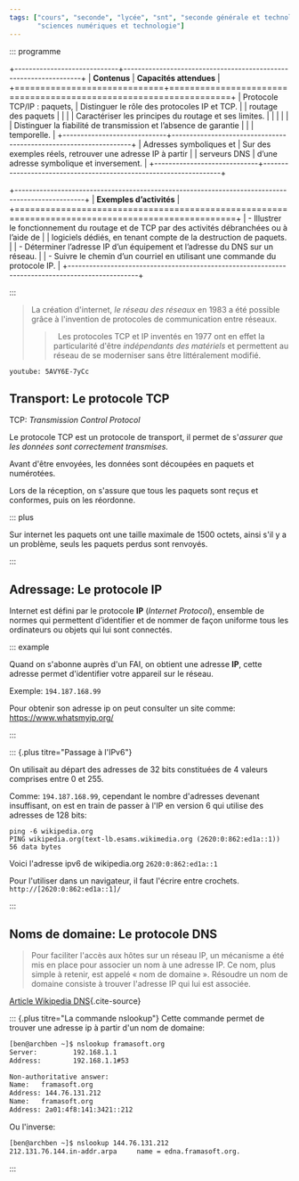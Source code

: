 ```yaml
---
tags: ["cours", "seconde", "lycée", "snt", "seconde générale et technologique",
       "sciences numériques et technologie"]
---
```


::: programme

+-----------------------------+------------------------------------------------------------------+
|        **Contenus**         |                     **Capacités attendues**                      |
+=============================+==================================================================+
| Protocole TCP/IP : paquets, | Distinguer le rôle des protocoles IP et TCP.                     |
| routage des paquets         |                                                                  |
|                             | Caractériser les principes du routage et ses limites.            |
|                             |                                                                  |
|                             | Distinguer la fiabilité de transmission et l’absence de garantie |
|                             | temporelle.                                                      |
+-----------------------------+------------------------------------------------------------------+
| Adresses symboliques et     | Sur des exemples réels, retrouver une adresse IP à partir        |
| serveurs DNS                | d’une adresse symbolique et inversement.                         |
+-----------------------------+------------------------------------------------------------------+


+-------------------------------------------------------------------------------------------------+
|                                    **Exemples d’activités**                                     |
+=================================================================================================+
| - Illustrer le fonctionnement du routage et de TCP par des activités débranchées ou à l’aide de |
| logiciels dédiés, en tenant compte de la destruction de paquets.                                |
| - Déterminer l’adresse IP d’un équipement et l’adresse du DNS sur un réseau.                    |
| - Suivre le chemin d’un courriel en utilisant une commande du protocole IP.                     |
+-------------------------------------------------------------------------------------------------+


:::

> La création d'internet, _le réseau des réseaux_ en 1983 a été possible grâce à l'invention de
> protocoles de communication entre réseaux.
> > &nbsp;
> Les protocoles TCP et IP inventés en 1977 ont en effet la particularité d'être _indépendants des
> matériels_ et permettent au réseau de se moderniser sans être littéralement modifié.

`youtube: 5AVY6E-7yCc`

## Transport: Le protocole TCP

TCP: _Transmission Control Protocol_

Le protocole TCP est un protocole de transport, il permet de s'_assurer que les données sont
correctement transmises._

Avant d'être envoyées, les données sont découpées en paquets et numérotées.

Lors de la réception, on s'assure que tous les paquets sont reçus et conformes, puis on les
réordonne.

::: plus

Sur internet les paquets ont une taille maximale de 1500 octets, ainsi s'il y a un problème, seuls
les paquets perdus sont renvoyés.

:::

## Adressage: Le protocole IP

Internet est défini par le protocole **IP** (_Internet Protocol_), ensemble de normes qui
permettent d’identifier et de nommer de façon uniforme tous les ordinateurs ou objets qui lui sont
connectés.

::: example

Quand on s'abonne auprès d'un FAI, on obtient une adresse **IP**, cette adresse permet d'identifier
votre appareil sur le réseau.

Exemple: `194.187.168.99`

Pour obtenir son adresse ip on peut consulter un site comme: <https://www.whatsmyip.org/>

:::

<!-- 
## Le routage

Le réseau internet étant décentralisé, pour communiquer entre elles les machines doivent passer par
l'intermédiaire d'autres machines: les **routeurs**.

<p><a href="https://commons.wikimedia.org/wiki/File:Internet-transit-2.svg#/media/Fichier:Internet-transit-2.svg"><img src="https://upload.wikimedia.org/wikipedia/commons/thumb/b/bd/Internet-transit-2.svg/1200px-Internet-transit-2.svg.png" alt="Internet-transit-2.svg"></a><br>Image par <a href="https://meta.wikimedia.org/wiki/User:Tomybrz" class="extiw" title="m:User:Tomybrz">Tomybrz</a> — <span class="int-own-work" lang="fr">Travail personnel</span>, <a href="https://creativecommons.org/licenses/by-sa/4.0" title="Creative Commons Attribution-Share Alike 4.0">CC BY-SA 4.0</a>, <a href="https://commons.wikimedia.org/w/index.php?curid=73745782">Lien</a></p>

Le routage est le mécanisme par lequel des chemins sont sélectionnés dans un réseau pour acheminer
les données d'un expéditeur jusqu'à un ou plusieurs destinataires.

::: .plus

L'efficacité du routage passe par des algorithmes qui utilisent des tables de routage indiquant
quelle route prendre pour acheminer un paquet vers une adresse donnée.

:::

 -->

::: {.plus titre="Passage à l'IPv6"}

On utilisait au départ des adresses de 32 bits constituées de 4 valeurs comprises entre 0 et 255.

Comme: `194.187.168.99`, cependant le nombre d'adresses devenant insuffisant, on est en train de
passer à l'IP en version 6 qui utilise des adresses de 128 bits:

```
ping -6 wikipedia.org
PING wikipedia.org(text-lb.esams.wikimedia.org (2620:0:862:ed1a::1)) 56 data bytes
```

Voici l'adresse ipv6 de wikipedia.org `2620:0:862:ed1a::1`

Pour l'utiliser dans un navigateur, il faut l'écrire entre crochets. `http://[2620:0:862:ed1a::1]/`

:::



## Noms de domaine: Le protocole DNS

> Pour faciliter l'accès aux hôtes sur un réseau IP, un mécanisme a été mis en place pour associer
> un nom à une adresse IP. Ce nom, plus simple à retenir, est appelé « nom de domaine ». Résoudre
> un nom de domaine consiste à trouver l'adresse IP qui lui est associée. 

[Article Wikipedia DNS](https://fr.wikipedia.org/wiki/Domain_Name_System){.cite-source}


::: {.plus titre="La commande nslookup"}
Cette commande permet de trouver une adresse ip à partir d'un nom de domaine:

```sh
[ben@archben ~]$ nslookup framasoft.org
Server:         192.168.1.1
Address:        192.168.1.1#53

Non-authoritative answer:
Name:   framasoft.org
Address: 144.76.131.212
Name:   framasoft.org
Address: 2a01:4f8:141:3421::212
```

Ou l'inverse:

```sh
[ben@archben ~]$ nslookup 144.76.131.212
212.131.76.144.in-addr.arpa     name = edna.framasoft.org.
```

:::

